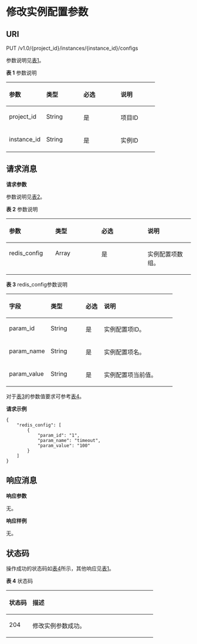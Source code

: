 # 修改实例配置参数<a name="ZH-CN_TOPIC_0052507315"></a>

## **URI**<a name="section19684271535"></a>

PUT /v1.0/\{project\_id\}/instances/\{instance\_id\}/configs

参数说明见[表1](#table139152015133712)。

**表 1**  参数说明

<a name="table139152015133712"></a>
<table><thead align="left"><tr id="row3914171515371"><th class="cellrowborder" valign="top" width="25%" id="mcps1.2.5.1.1"><p id="p8914171523715"><a name="p8914171523715"></a><a name="p8914171523715"></a>参数</p>
</th>
<th class="cellrowborder" valign="top" width="25%" id="mcps1.2.5.1.2"><p id="p14914915103717"><a name="p14914915103717"></a><a name="p14914915103717"></a>类型</p>
</th>
<th class="cellrowborder" valign="top" width="25%" id="mcps1.2.5.1.3"><p id="p3914111515373"><a name="p3914111515373"></a><a name="p3914111515373"></a>必选</p>
</th>
<th class="cellrowborder" valign="top" width="25%" id="mcps1.2.5.1.4"><p id="p19914201519376"><a name="p19914201519376"></a><a name="p19914201519376"></a>说明</p>
</th>
</tr>
</thead>
<tbody><tr id="row109153151378"><td class="cellrowborder" valign="top" width="25%" headers="mcps1.2.5.1.1 "><p id="p4914415203712"><a name="p4914415203712"></a><a name="p4914415203712"></a>project_id</p>
</td>
<td class="cellrowborder" valign="top" width="25%" headers="mcps1.2.5.1.2 "><p id="p59141615193712"><a name="p59141615193712"></a><a name="p59141615193712"></a>String</p>
</td>
<td class="cellrowborder" valign="top" width="25%" headers="mcps1.2.5.1.3 "><p id="p59141915153719"><a name="p59141915153719"></a><a name="p59141915153719"></a>是</p>
</td>
<td class="cellrowborder" valign="top" width="25%" headers="mcps1.2.5.1.4 "><p id="p159151715123717"><a name="p159151715123717"></a><a name="p159151715123717"></a>项目ID</p>
</td>
</tr>
<tr id="row1791581520376"><td class="cellrowborder" valign="top" width="25%" headers="mcps1.2.5.1.1 "><p id="p9915161523715"><a name="p9915161523715"></a><a name="p9915161523715"></a>instance_id</p>
</td>
<td class="cellrowborder" valign="top" width="25%" headers="mcps1.2.5.1.2 "><p id="p7915315203715"><a name="p7915315203715"></a><a name="p7915315203715"></a>String</p>
</td>
<td class="cellrowborder" valign="top" width="25%" headers="mcps1.2.5.1.3 "><p id="p19915141513716"><a name="p19915141513716"></a><a name="p19915141513716"></a>是</p>
</td>
<td class="cellrowborder" valign="top" width="25%" headers="mcps1.2.5.1.4 "><p id="p119151015183715"><a name="p119151015183715"></a><a name="p119151015183715"></a>实例ID</p>
</td>
</tr>
</tbody>
</table>

## **请求消息**<a name="section255981511312"></a>

**请求参数**

参数说明见[表2](#table16620132063713)。

**表 2**  参数说明

<a name="table16620132063713"></a>
<table><thead align="left"><tr id="row176191020183713"><th class="cellrowborder" valign="top" width="25%" id="mcps1.2.5.1.1"><p id="p1561942073719"><a name="p1561942073719"></a><a name="p1561942073719"></a>参数</p>
</th>
<th class="cellrowborder" valign="top" width="25%" id="mcps1.2.5.1.2"><p id="p1661912013377"><a name="p1661912013377"></a><a name="p1661912013377"></a>类型</p>
</th>
<th class="cellrowborder" valign="top" width="25%" id="mcps1.2.5.1.3"><p id="p66191202372"><a name="p66191202372"></a><a name="p66191202372"></a>必选</p>
</th>
<th class="cellrowborder" valign="top" width="25%" id="mcps1.2.5.1.4"><p id="p161912206371"><a name="p161912206371"></a><a name="p161912206371"></a>说明</p>
</th>
</tr>
</thead>
<tbody><tr id="row8620172073712"><td class="cellrowborder" valign="top" width="25%" headers="mcps1.2.5.1.1 "><p id="p1762011201378"><a name="p1762011201378"></a><a name="p1762011201378"></a>redis_config</p>
</td>
<td class="cellrowborder" valign="top" width="25%" headers="mcps1.2.5.1.2 "><p id="p1620182063719"><a name="p1620182063719"></a><a name="p1620182063719"></a>Array</p>
</td>
<td class="cellrowborder" valign="top" width="25%" headers="mcps1.2.5.1.3 "><p id="p2620420143710"><a name="p2620420143710"></a><a name="p2620420143710"></a>是</p>
</td>
<td class="cellrowborder" valign="top" width="25%" headers="mcps1.2.5.1.4 "><p id="p36201420203712"><a name="p36201420203712"></a><a name="p36201420203712"></a>实例配置项数组。</p>
</td>
</tr>
</tbody>
</table>

**表 3**  redis\_config参数说明

<a name="table35215230340"></a>
<table><thead align="left"><tr id="row11517152311346"><th class="cellrowborder" valign="top" width="25%" id="mcps1.2.5.1.1"><p id="p18516112333415"><a name="p18516112333415"></a><a name="p18516112333415"></a>字段</p>
</th>
<th class="cellrowborder" valign="top" width="21%" id="mcps1.2.5.1.2"><p id="p851613233341"><a name="p851613233341"></a><a name="p851613233341"></a>类型</p>
</th>
<th class="cellrowborder" valign="top" width="11%" id="mcps1.2.5.1.3"><p id="p85171239347"><a name="p85171239347"></a><a name="p85171239347"></a>必选</p>
</th>
<th class="cellrowborder" valign="top" width="43%" id="mcps1.2.5.1.4"><p id="p351732393412"><a name="p351732393412"></a><a name="p351732393412"></a>说明</p>
</th>
</tr>
</thead>
<tbody><tr id="row1751811236347"><td class="cellrowborder" valign="top" width="25%" headers="mcps1.2.5.1.1 "><p id="p13517323193415"><a name="p13517323193415"></a><a name="p13517323193415"></a>param_id</p>
</td>
<td class="cellrowborder" valign="top" width="21%" headers="mcps1.2.5.1.2 "><p id="p651718237346"><a name="p651718237346"></a><a name="p651718237346"></a>String</p>
</td>
<td class="cellrowborder" valign="top" width="11%" headers="mcps1.2.5.1.3 "><p id="p1351814237341"><a name="p1351814237341"></a><a name="p1351814237341"></a>是</p>
</td>
<td class="cellrowborder" valign="top" width="43%" headers="mcps1.2.5.1.4 "><p id="p751818239348"><a name="p751818239348"></a><a name="p751818239348"></a>实例配置项ID。</p>
</td>
</tr>
<tr id="row1151902315341"><td class="cellrowborder" valign="top" width="25%" headers="mcps1.2.5.1.1 "><p id="p0518923113418"><a name="p0518923113418"></a><a name="p0518923113418"></a>param_name</p>
</td>
<td class="cellrowborder" valign="top" width="21%" headers="mcps1.2.5.1.2 "><p id="p165189231344"><a name="p165189231344"></a><a name="p165189231344"></a>String</p>
</td>
<td class="cellrowborder" valign="top" width="11%" headers="mcps1.2.5.1.3 "><p id="p185191823103416"><a name="p185191823103416"></a><a name="p185191823103416"></a>是</p>
</td>
<td class="cellrowborder" valign="top" width="43%" headers="mcps1.2.5.1.4 "><p id="p10519172320343"><a name="p10519172320343"></a><a name="p10519172320343"></a>实例配置项名。</p>
</td>
</tr>
<tr id="row1352013232346"><td class="cellrowborder" valign="top" width="25%" headers="mcps1.2.5.1.1 "><p id="p14519122315343"><a name="p14519122315343"></a><a name="p14519122315343"></a>param_value</p>
</td>
<td class="cellrowborder" valign="top" width="21%" headers="mcps1.2.5.1.2 "><p id="p19519723193413"><a name="p19519723193413"></a><a name="p19519723193413"></a>String</p>
</td>
<td class="cellrowborder" valign="top" width="11%" headers="mcps1.2.5.1.3 "><p id="p165201023173419"><a name="p165201023173419"></a><a name="p165201023173419"></a>是</p>
</td>
<td class="cellrowborder" valign="top" width="43%" headers="mcps1.2.5.1.4 "><p id="p105201223193414"><a name="p105201223193414"></a><a name="p105201223193414"></a>实例配置项当前值。</p>
</td>
</tr>
</tbody>
</table>

对于[表3](#table35215230340)的参数值要求可参考[表4](查询实例配置参数.md#table2483164310163)。

**请求示例**

```
{ 
    "redis_config": [ 
        { 
            "param_id": "1", 
            "param_name": "timeout", 
            "param_value": "100" 
        } 
    ] 
}
```

## **响应消息**<a name="section125024718"></a>

**响应参数**

无。

**响应样例**

无。

## **状态码**<a name="section174591750151213"></a>

操作成功的状态码如[表4](#table17459195018122)所示，其他响应见[表1](状态码.md#table5210141351517)。

**表 4**  状态码

<a name="table17459195018122"></a>
<table><thead align="left"><tr id="row9459350171212"><th class="cellrowborder" valign="top" width="15.98%" id="mcps1.2.3.1.1"><p id="p20460125021214"><a name="p20460125021214"></a><a name="p20460125021214"></a>状态码</p>
</th>
<th class="cellrowborder" valign="top" width="84.02%" id="mcps1.2.3.1.2"><p id="p94604504121"><a name="p94604504121"></a><a name="p94604504121"></a>描述</p>
</th>
</tr>
</thead>
<tbody><tr id="row1046019506125"><td class="cellrowborder" valign="top" width="15.98%" headers="mcps1.2.3.1.1 "><p id="p446055021214"><a name="p446055021214"></a><a name="p446055021214"></a>204</p>
</td>
<td class="cellrowborder" valign="top" width="84.02%" headers="mcps1.2.3.1.2 "><p id="p646055010129"><a name="p646055010129"></a><a name="p646055010129"></a>修改实例参数成功。</p>
</td>
</tr>
</tbody>
</table>

